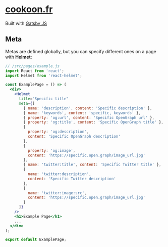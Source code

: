 # [cookoon.fr](https://cookoon.fr/)

Built with [Gatsby JS](https://www.gatsbyjs.org/)

## Meta

Metas are defined globally, but you can specify different ones on a page with **Helmet**:

```jsx
// /src/pages/example.js
import React from 'react';
import Helmet from 'react-helmet';

const ExamplePage = () => (
  <div>
    <Helmet
      title="Specific title"
      meta={[
        { name: 'description', content: 'Specific description' },
        { name: 'keywords', content: 'specific, keywords' },
        { property: 'og:url', content: 'Specific OpenGraph url' },
        { property: 'og:title', content: 'Specific OpenGraph title' },
        {
          property: 'og:description',
          content: 'Specific OpenGraph description'
        },
        {
          property: 'og:image',
          content: 'https://specific.open.graph/image_url.jpg'
        },
        { name: 'twitter:title', content: 'Specific Twitter title' },
        {
          name: 'twitter:description',
          content: 'Specific Twitter description'
        },
        {
          name: 'twitter:image:src',
          content: 'https://specific.open.graph/image_url.jpg'
        }
      ]}
    />
    <h1>Example Page</h1>
    ...
  </div>
);

export default ExamplePage;
```
